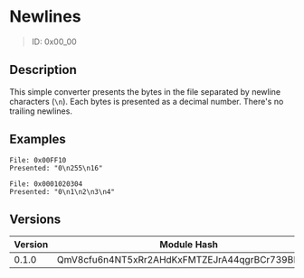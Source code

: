 # Newlines

> ID: 0x00_00

## Description

This simple converter presents the bytes in the file separated by newline characters (`\n`). Each bytes is presented as a decimal number. There's no trailing newlines.

## Examples

```
File: 0x00FF10
Presented: "0\n255\n16"

File: 0x0001020304
Presented: "0\n1\n2\n3\n4"
```

## Versions

| Version   | Module Hash                                    |
|-----------|------------------------------------------------|
| 0.1.0     | QmV8cfu6n4NT5xRr2AHdKxFMTZEJrA44qgrBCr739BN9Wb |
